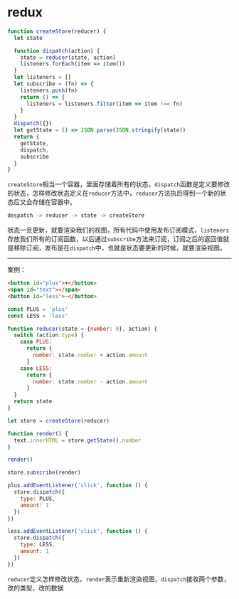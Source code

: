 # redux

```js
function createStore(reducer) {
  let state

  function dispatch(action) {
    state = reducer(state, action)
    listeners.forEach(item => item())
  }
  let listeners = []
  let subscribe = (fn) => {
    listeners.push(fn)
    return () => {
      listeners = listeners.filter(item => item !== fn)
    }
  }
  dispatch({})
  let getState = () => JSON.parse(JSON.stringify(state))
  return {
    getState,
    dispatch,
    subscribe
  }
}
```

`createStore`相当一个容器，里面存储着所有的状态，`dispatch`函数是定义要修改的状态，怎样修改状态定义在`reducer`方法中，`reducer`方法执后得到一个新的状态后又会存储在容器中。

```js
despatch -> reducer -> state -> createStore
```
状态一旦更新，就要渲染我们的视图，所有代码中使用发布订阅模式，`listeners`存放我们所有的订阅函数，以后通过`subscribe`方法来订阅，订阅之后的返回值就是移除订阅，发布是在`dispatch`中，也就是状态要更新的时候，就要渲染视图。

----------------------------------------------------
案例：
```html
<button id="plus">+</button>
<span id="text"></span>
<button id="less">-</button>
```

```js
const PLUS = 'plus'
const LESS = 'less'

function reducer(state = {number: 0}, action) {
  switch (action.type) {
    case PLUS:
      return {
        number: state.number + action.amount
      }
    case LESS:
      return {
        number: state.number - action.amount
      }
  }
  return state
}

let store = createStore(reducer)

function render() {
  text.innerHTML = store.getState().number
}

render()

store.subscribe(render)

plus.addEventListener('click', function () {
  store.dispatch({
    type: PLUS,
    amount: 1
  })
})

less.addEventListener('click', function () {
  store.dispatch({
    type: LESS,
    amount: 1
  })
})
```
`reducer`定义怎样修改状态，`render`表示重新渲染视图，`dispatch`接收两个参数，改的类型，改的数据
